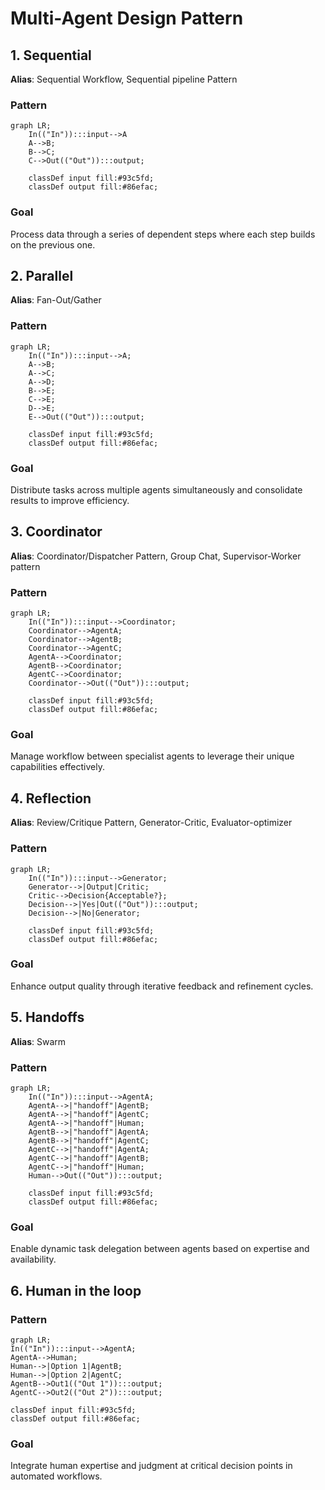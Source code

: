 # Multi-Agent Design Pattern

## 1. Sequential
**Alias**: Sequential Workflow, Sequential pipeline Pattern

### Pattern
```mermaid
graph LR;
    In(("In")):::input-->A
    A-->B;
    B-->C;
    C-->Out(("Out")):::output;
    
    classDef input fill:#93c5fd;
    classDef output fill:#86efac;
```

### Goal
Process data through a series of dependent steps where each step builds on the previous one.

## 2. Parallel
**Alias**: Fan-Out/Gather

### Pattern
```mermaid
graph LR;
    In(("In")):::input-->A;
    A-->B;
    A-->C;
    A-->D;
    B-->E;
    C-->E;
    D-->E;
    E-->Out(("Out")):::output;
    
    classDef input fill:#93c5fd;
    classDef output fill:#86efac;
```

### Goal
Distribute tasks across multiple agents simultaneously and consolidate results to improve efficiency.

## 3. Coordinator
**Alias**: Coordinator/Dispatcher Pattern, Group Chat, Supervisor-Worker pattern

### Pattern
```mermaid
graph LR;
    In(("In")):::input-->Coordinator;
    Coordinator-->AgentA;
    Coordinator-->AgentB;
    Coordinator-->AgentC;
    AgentA-->Coordinator;
    AgentB-->Coordinator;
    AgentC-->Coordinator;
    Coordinator-->Out(("Out")):::output;
    
    classDef input fill:#93c5fd;
    classDef output fill:#86efac;
```

### Goal
Manage workflow between specialist agents to leverage their unique capabilities effectively.

## 4. Reflection
**Alias**: Review/Critique Pattern, Generator-Critic, Evaluator-optimizer

### Pattern
```mermaid
graph LR;
    In(("In")):::input-->Generator;
    Generator-->|Output|Critic;
    Critic-->Decision{Acceptable?};
    Decision-->|Yes|Out(("Out")):::output;
    Decision-->|No|Generator;
    
    classDef input fill:#93c5fd;
    classDef output fill:#86efac;
```

### Goal
Enhance output quality through iterative feedback and refinement cycles.

## 5. Handoffs
**Alias**: Swarm

### Pattern
```mermaid
graph LR;
    In(("In")):::input-->AgentA;
    AgentA-->|"handoff"|AgentB;
    AgentA-->|"handoff"|AgentC;
    AgentA-->|"handoff"|Human;
    AgentB-->|"handoff"|AgentA;
    AgentB-->|"handoff"|AgentC;
    AgentC-->|"handoff"|AgentA;
    AgentC-->|"handoff"|AgentB;
    AgentC-->|"handoff"|Human;
    Human-->Out(("Out")):::output;
    
    classDef input fill:#93c5fd;
    classDef output fill:#86efac;
```

### Goal
Enable dynamic task delegation between agents based on expertise and availability.

## 6. Human in the loop
### Pattern
```mermaid
graph LR;
In(("In")):::input-->AgentA;
AgentA-->Human;
Human-->|Option 1|AgentB;
Human-->|Option 2|AgentC;
AgentB-->Out1(("Out 1")):::output;
AgentC-->Out2(("Out 2")):::output;

classDef input fill:#93c5fd;
classDef output fill:#86efac;
```

### Goal
Integrate human expertise and judgment at critical decision points in automated workflows.